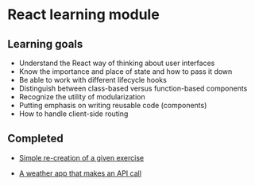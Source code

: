 # React learning module

## Learning goals
- Understand the React way of thinking about user interfaces
- Know the importance and place of state and how to pass it down
- Be able to work with different lifecycle hooks
- Distinguish between class-based versus function-based components
- Recognize the utility of modularization
- Putting emphasis on writing reusable code (components)
- How to handle client-side routing

## Completed

- [Simple re-creation of a given exercise](https://react-week1-study.netlify.com/)

- [A weather app that makes an API call](https://react-week2-weatherapp.netlify.com/)

